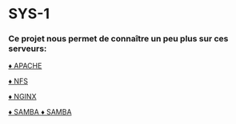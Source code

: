 # SYS-1

### Ce projet nous permet de connaître un peu plus sur ces serveurs:

<a href="https://github.com/Onja74/SYS-1/tree/main/APACHE#readme"> ♦ APACHE </a>

<a href="https://github.com/Onja74/SYS-1/blob/main/NFS/README.md">♦ NFS </a>

<a href="https://github.com/Onja74/SYS-1/blob/main/NGINX/README.md">♦ NGINX </a>

<a href="https://github.com/Onja74/SYS-1/blob/main/SAMBA/README.md">♦ SAMBA </a>
<a href=" ">♦ SAMBA </a>
